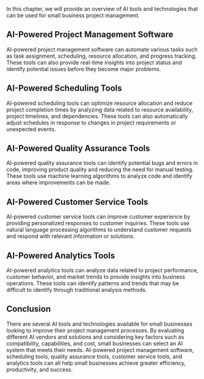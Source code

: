 
In this chapter, we will provide an overview of AI tools and technologies that can be used for small business project management.

AI-Powered Project Management Software
--------------------------------------

AI-powered project management software can automate various tasks such as task assignment, scheduling, resource allocation, and progress tracking. These tools can also provide real-time insights into project status and identify potential issues before they become major problems.

AI-Powered Scheduling Tools
---------------------------

AI-powered scheduling tools can optimize resource allocation and reduce project completion times by analyzing data related to resource availability, project timelines, and dependencies. These tools can also automatically adjust schedules in response to changes in project requirements or unexpected events.

AI-Powered Quality Assurance Tools
----------------------------------

AI-powered quality assurance tools can identify potential bugs and errors in code, improving product quality and reducing the need for manual testing. These tools use machine learning algorithms to analyze code and identify areas where improvements can be made.

AI-Powered Customer Service Tools
---------------------------------

AI-powered customer service tools can improve customer experience by providing personalized responses to customer inquiries. These tools use natural language processing algorithms to understand customer requests and respond with relevant information or solutions.

AI-Powered Analytics Tools
--------------------------

AI-powered analytics tools can analyze data related to project performance, customer behavior, and market trends to provide insights into business operations. These tools can identify patterns and trends that may be difficult to identify through traditional analysis methods.

Conclusion
----------

There are several AI tools and technologies available for small businesses looking to improve their project management processes. By evaluating different AI vendors and solutions and considering key factors such as compatibility, capabilities, and cost, small businesses can select an AI system that meets their needs. AI-powered project management software, scheduling tools, quality assurance tools, customer service tools, and analytics tools can all help small businesses achieve greater efficiency, productivity, and success.

